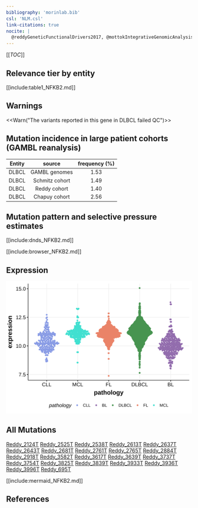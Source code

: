 ```yaml
---
bibliography: 'morinlab.bib'
csl: 'NLM.csl'
link-citations: true
nocite: |
  @reddyGeneticFunctionalDrivers2017, @mottokIntegrativeGenomicAnalysis2019, 
---
```

[[_TOC_]]



## Relevance tier by entity

[[include:table1_NFKB2.md]]

## Warnings

<<Warn("The variants reported in this gene in DLBCL failed QC")>>

## Mutation incidence in large patient cohorts (GAMBL reanalysis)

|Entity|source        |frequency (%)|
|:------:|:--------------:|:-------------:|
|DLBCL |GAMBL genomes |1.53         |
|DLBCL |Schmitz cohort|1.49         |
|DLBCL |Reddy cohort  |1.40         |
|DLBCL |Chapuy cohort |2.56         |

## Mutation pattern and selective pressure estimates

[[include:dnds_NFKB2.md]]




[[include:browser_NFKB2.md]]

## Expression
![](images/gene_expression/NFKB2_by_pathology.svg)
<!-- ORIGIN: reddyGeneticFunctionalDrivers2017 -->
<!-- DLBCL: reddyGeneticFunctionalDrivers2017 -->
<!-- PMBL: mottokIntegrativeGenomicAnalysis2019b -->

## All Mutations

[Reddy_2124T](https://www.bcgsc.ca/downloads/morinlab/GAMBL/Reddy/igv_reports/Reddy_2124T.html)
[Reddy_2525T](https://www.bcgsc.ca/downloads/morinlab/GAMBL/Reddy/igv_reports/Reddy_2525T.html)
[Reddy_2538T](https://www.bcgsc.ca/downloads/morinlab/GAMBL/Reddy/igv_reports/Reddy_2538T.html)
[Reddy_2613T](https://www.bcgsc.ca/downloads/morinlab/GAMBL/Reddy/igv_reports/Reddy_2613T.html)
[Reddy_2637T](https://www.bcgsc.ca/downloads/morinlab/GAMBL/Reddy/igv_reports/Reddy_2637T.html)
[Reddy_2643T](https://www.bcgsc.ca/downloads/morinlab/GAMBL/Reddy/igv_reports/Reddy_2643T.html)
[Reddy_2681T](https://www.bcgsc.ca/downloads/morinlab/GAMBL/Reddy/igv_reports/Reddy_2681T.html)
[Reddy_2761T](https://www.bcgsc.ca/downloads/morinlab/GAMBL/Reddy/igv_reports/Reddy_2761T.html)
[Reddy_2765T](https://www.bcgsc.ca/downloads/morinlab/GAMBL/Reddy/igv_reports/Reddy_2765T.html)
[Reddy_2884T](https://www.bcgsc.ca/downloads/morinlab/GAMBL/Reddy/igv_reports/Reddy_2884T.html)
[Reddy_2918T](https://www.bcgsc.ca/downloads/morinlab/GAMBL/Reddy/igv_reports/Reddy_2918T.html)
[Reddy_3582T](https://www.bcgsc.ca/downloads/morinlab/GAMBL/Reddy/igv_reports/Reddy_3582T.html)
[Reddy_3617T](https://www.bcgsc.ca/downloads/morinlab/GAMBL/Reddy/igv_reports/Reddy_3617T.html)
[Reddy_3639T](https://www.bcgsc.ca/downloads/morinlab/GAMBL/Reddy/igv_reports/Reddy_3639T.html)
[Reddy_3737T](https://www.bcgsc.ca/downloads/morinlab/GAMBL/Reddy/igv_reports/Reddy_3737T.html)
[Reddy_3754T](https://www.bcgsc.ca/downloads/morinlab/GAMBL/Reddy/igv_reports/Reddy_3754T.html)
[Reddy_3825T](https://www.bcgsc.ca/downloads/morinlab/GAMBL/Reddy/igv_reports/Reddy_3825T.html)
[Reddy_3839T](https://www.bcgsc.ca/downloads/morinlab/GAMBL/Reddy/igv_reports/Reddy_3839T.html)
[Reddy_3933T](https://www.bcgsc.ca/downloads/morinlab/GAMBL/Reddy/igv_reports/Reddy_3933T.html)
[Reddy_3936T](https://www.bcgsc.ca/downloads/morinlab/GAMBL/Reddy/igv_reports/Reddy_3936T.html)
[Reddy_3996T](https://www.bcgsc.ca/downloads/morinlab/GAMBL/Reddy/igv_reports/Reddy_3996T.html)
[Reddy_695T](https://www.bcgsc.ca/downloads/morinlab/GAMBL/Reddy/igv_reports/Reddy_695T.html)

[[include:mermaid_NFKB2.md]]

## References

